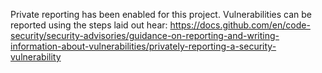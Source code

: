 Private reporting has been enabled for this project. Vulnerabilities can be reported using the steps laid out hear: https://docs.github.com/en/code-security/security-advisories/guidance-on-reporting-and-writing-information-about-vulnerabilities/privately-reporting-a-security-vulnerability
